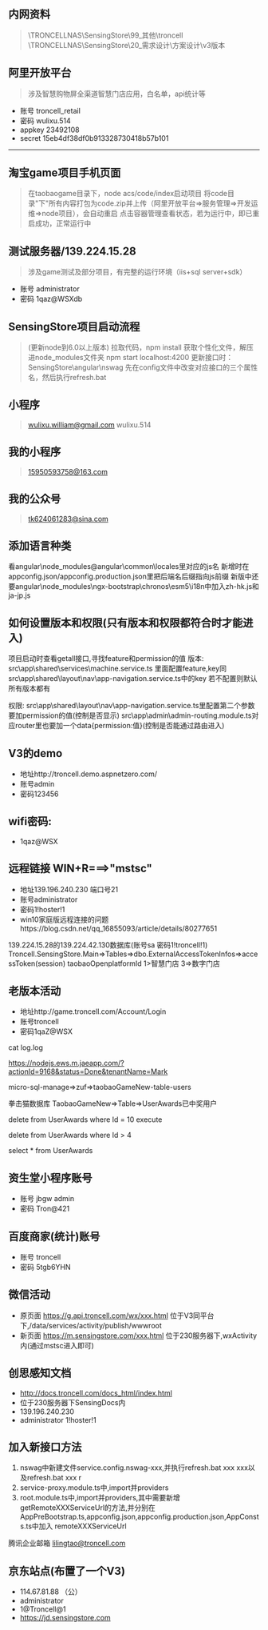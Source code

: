 ## 内网资料  
> \\TRONCELLNAS\SensingStore\99_其他\troncell
> \\TRONCELLNAS\SensingStore\20_需求设计\方案设计\v3版本    

## 阿里开放平台
> 涉及智慧购物屏全渠道智慧门店应用，白名单，api统计等      
* 账号 troncell_retail
* 密码 wulixu.514
* appkey 23492108
* secret 15eb4df38df0b913328730418b57b101

***
## 淘宝game项目手机页面
> 在taobaogame目录下，node acs/code/index启动项目
> 将code目录"下"所有内容打包为code.zip并上传（阿里开放平台=>服务管理=>开发运维=>node项目），会自动重启 
> 点击容器管理查看状态，若为运行中，即已重启成功，正常运行中

## 测试服务器/139.224.15.28
> 涉及game测试及部分项目，有完整的运行环境（iis+sql server+sdk）   
* 账号 administrator
* 密码 1qaz@WSXdb

## SensingStore项目启动流程
> (更新node到6.0以上版本)
> 拉取代码，npm install
> 获取个性化文件，解压进node_modules文件夹
> npm start
> localhost:4200
> 更新接口时：SensingStore\angular\nswag 先在config文件中改变对应接口的三个属性名，然后执行refresh.bat

## 小程序
> wulixu.william@gmail.com
> wulixu.514

## 我的小程序
> 15950593758@163.com

## 我的公众号
> tk624061283@sina.com

## 添加语言种类
看angular\node_modules\@angular\common\locales里对应的js名
新增时在appconfig.json/appconfig.production.json里把后端名后缀指向js前缀
新版中还要angular\node_modules\ngx-bootstrap\chronos\esm5\i18n中加入zh-hk.js和ja-jp.js

## 如何设置版本和权限(只有版本和权限都符合时才能进入)
项目启动时查看getall接口,寻找feature和permission的值
版本:
src\app\shared\services\machine.service.ts 里面配置feature,key同src\app\shared\layout\nav\app-navigation.service.ts中的key
若不配置则默认所有版本都有

权限:
src\app\shared\layout\nav\app-navigation.service.ts里配置第二个参数要加permission的值(控制是否显示)
src\app\admin\admin-routing.module.ts对应router里也要加一个data{permission:值}(控制是否能通过路由进入)

## V3的demo
* 地址http://troncell.demo.aspnetzero.com/
* 账号admin
* 密码123456

## wifi密码:
* 1qaz@WSX

## 远程链接 WIN+R===>"mstsc"
* 地址139.196.240.230  端口号21
* 账号administrator 
* 密码1!hoster!1
* win10家庭版远程连接的问题https://blog.csdn.net/qq_16855093/article/details/80277651

139.224.15.28的139.224.42.130数据库(账号sa 密码1!troncell!1)
Troncell.SensingStore.Main=>Tables=>dbo.ExternalAccessTokenInfos=>accessToken(session)
taobaoOpenplatformId 1>智慧门店 3=>数字门店

## 老版本活动
* 地址http://game.troncell.com/Account/Login
* 账号troncell
* 密码1qaZ@WSX



cat log.log

https://nodejs.ews.m.jaeapp.com/?actionId=9168&status=Done&tenantName=Mark


micro-sql-manage=>zuf=>taobaoGameNew-table-users

拳击猫数据库
TaobaoGameNew=>Table=>UserAwards已中奖用户

delete from UserAwards
where Id = 10
execute


delete from UserAwards
where Id > 4

select * from UserAwards



## 资生堂小程序账号
* 账号 jbgw admin
* 密码 Tron@421


## 百度商家(统计)账号
* 账号 troncell
* 密码 5tgb6YHN


## 微信活动
* 原页面 https://g.api.troncell.com/wx/xxx.html
位于V3同平台下,/data/services/activity/publish/wwwroot
* 新页面 https://m.sensingstore.com/xxx.html
位于230服务器下,wxActivity内(通过mstsc进入即可)


## 创思感知文档
* http://docs.troncell.com/docs_html/index.html
* 位于230服务器下SensingDocs内
* 139.196.240.230
* administrator 1!hoster!1

## 加入新接口方法
1. nswag中新建文件service.config.nswag-xxx,并执行refresh.bat xxx xxx以及refresh.bat xxx r
2. service-proxy.module.ts中,import并providers
3. root.module.ts中,import并providers,其中需要新增getRemoteXXXServiceUrl的方法,并分别在
AppPreBootstrap.ts,appconfig.json,appconfig.production.json,AppConsts.ts中加入
remoteXXXServiceUrl


腾讯企业邮箱
lilingtao@troncell.com


## 京东站点(布置了一个V3)
* 114.67.81.88 （公）
* administrator
* 1@Troncell@1
* https://jd.sensingstore.com